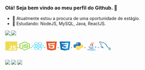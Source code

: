 ### Olá! Seja bem vindo ao meu perfil do Github. 👋

- 🔭 Atualmente estou a procura de uma oportunidade de estágio.
- 🌱 Estudando: NodeJS, MySQL, Java, ReactJS.

 <div>
  <a href="https://github.com/gmadeiradev">
  <img height="180em" src="https://github-readme-stats.vercel.app/api?username=gmadeiradev&show_icons=true&theme=dark&include_all_commits=true&count_private=true"/>
  <img height="180em" src="https://github-readme-stats.vercel.app/api/top-langs/?username=gmadeiradev&layout=compact&langs_count=7&theme=dark"/>
</div>
<div style="display: inline_block"><br>
  <img align="center" alt="madeira-js" height="30" width="40" src="https://raw.githubusercontent.com/devicons/devicon/master/icons/javascript/javascript-plain.svg">
  <img align="center" alt="madeira-nodejs" height="30" width="40" src="https://raw.githubusercontent.com/devicons/devicon/master/icons/nodejs/nodejs-plain.svg">
  <img align="center" alt="madeira-react" height="30" width="40" src="https://raw.githubusercontent.com/devicons/devicon/master/icons/react/react-original.svg">
  <img align="center" alt="madeira-HTML" height="30" width="40" src="https://raw.githubusercontent.com/devicons/devicon/master/icons/html5/html5-original.svg">
  <img align="center" alt="madeira-CSS" height="30" width="40" src="https://raw.githubusercontent.com/devicons/devicon/master/icons/css3/css3-original.svg">
  <img align="center" alt="madeira-python" height="30" width="40" src="https://raw.githubusercontent.com/devicons/devicon/master/icons/python/python-original.svg">
  <img align="center" alt="madeira-java" height="30" width="40" src="https://raw.githubusercontent.com/devicons/devicon/master/icons/java/java-original.svg">
  <img align="center" alt="madeira-mysql" height="30" width="40" src="https://raw.githubusercontent.com/devicons/devicon/master/icons/mysql/mysql-original.svg">
</div>
  
  ##
  
<div> 
  <a href="https://instagram.com/gmadeiradev" target="__blank"><img src="https://img.shields.io/badge/-Instagram-%23E4405F?style=for-the-badge&logo=instagram&logoColor=white" target="__blank"></a>
  <a href = "mailto:gabrielsmadeira@fac.pe.senac.br"><img src="https://img.shields.io/badge/-Gmail-%23333?style=for-the-badge&logo=gmail&logoColor=white" target="_blank"></a>
  <a href="https://www.linkedin.com/in/gmadeiradev" target="_blank"><img src="https://img.shields.io/badge/-LinkedIn-%230077B5?style=for-the-badge&logo=linkedin&logoColor=white" target="__blank"></a> 
</div>
